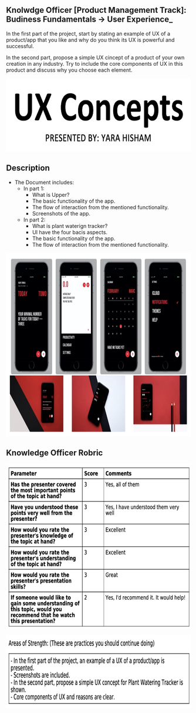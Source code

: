 ## Knolwdge Officer [Product Management Track]: Budiness Fundamentals -> User Experience_
In the first part of the project, start by stating an example of UX of a product/app that you like and why do you think its UX is powerful and successful. 

In the second part, propose a simple UX cincept of a product of your own creation in any industry. Try to include the core components of UX in this product and discuss why you choose each element.

<p align="center">
<img src="https://github.com/yarahisham/Casestudy-User_Experience/blob/main/Images/Screen%20Shot%202021-04-27%20at%205.16.31%20PM.jpg" alt="alt text" width="700" height="200" >
</p>

## Description
- The Document includes:
  - In part 1:
    - What is Upper?
    - The basic functionality of the app.
    - The flow of interaction from the mentioned functionality.
    - Screenshots of the app.
  - In part 2:
    - What is plant waterign tracker?
    - UI have the four bacis aspects.
    - The basic functionality of the app.
    - The flow of interaction from the mentioned functionality.

<p align="center">
<img src="https://github.com/yarahisham/Casestudy-User_Experience/blob/main/Images/Screen%20Shot%202021-04-27%20at%205.15.35%20PM.jpg" alt="alt text" width="700" height="500" >
</p>
 
## Knowledge Officer Robric
<p align="center">
<img src="https://github.com/yarahisham/Casestudy-User_Experience/blob/main/Images/Screen%20Shot%202021-04-27%20at%205.18.25%20PM.jpg" alt="alt text" width="700" height="450" >
</p>

<p align="center">
<img src="https://github.com/yarahisham/Casestudy-User_Experience/blob/main/Images/Screen%20Shot%202021-04-27%20at%205.18.34%20PM.jpg" alt="alt text" width="700" height="200" >
</p>
